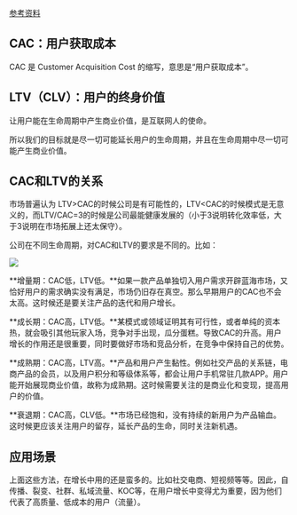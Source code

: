 [参考资料](https://zhuanlan.zhihu.com/p/110122721)

## **CAC：用户获取成本**

CAC 是 Customer Acquisition Cost 的缩写，意思是“用户获取成本”。

## LTV（CLV）：用户的终身价值

让用户能在生命周期中产生商业价值，是互联网人的使命。

所以我们的目标就是尽一切可能延长用户的生命周期，并且在生命周期中尽一切可能产生商业价值。

## **CAC和LTV的关系**

市场普遍认为 LTV>CAC的时候公司是有可能性的，LTV<CAC的时候模式是无意义的，而LTV/CAC=3的时候是公司最能健康发展的（小于3说明转化效率低，大于3说明在市场拓展上还太保守）。

公司在不同生命周期，对CAC和LTV的要求是不同的。比如：

![](https://pic2.zhimg.com/v2-cf48d34b84e4a3e322d6d3c7b12bef65_r.jpg)

**增量期：CAC低，LTV低。**如果一款产品单独切入用户需求开辟蓝海市场，又恰好用户的需求确实没有满足，市场仍旧存在真空。那么早期用户的CAC也不会太高。这时候还是要关注产品的迭代和用户增长。

**成长期：CAC高，LTV低。**某模式或领域证明其有可行性，或者单纯的资本热，就会吸引其他玩家入场，竞争对手出现，瓜分蛋糕。导致CAC的升高。用户增长的作用还是很重要，同时要做好市场和竞品分析，在竞争中保持自己的优势。

**成熟期：CAC高，LTV高。**产品和用户产生黏性。例如社交产品的关系链，电商产品的会员，以及用户积分和等级体系等，都会让用户手机常驻几款APP。用户能开始展现商业价值，故称为成熟期。这时候需要关注的是商业化和变现，提高用户的价值。

**衰退期：CAC高，CLV低。**市场已经饱和，没有持续的新用户为产品输血。这时候更应该关注用户的留存，延长产品的生命，同时关注新机遇。

## **应用场景**

上面这些方法，在增长中用的还是蛮多的。比如社交电商、短视频等等。因此，自传播、裂变、社群、私域流量、KOC等，在用户增长中变得尤为重要，因为他们代表了高质量、低成本的用户（流量）。